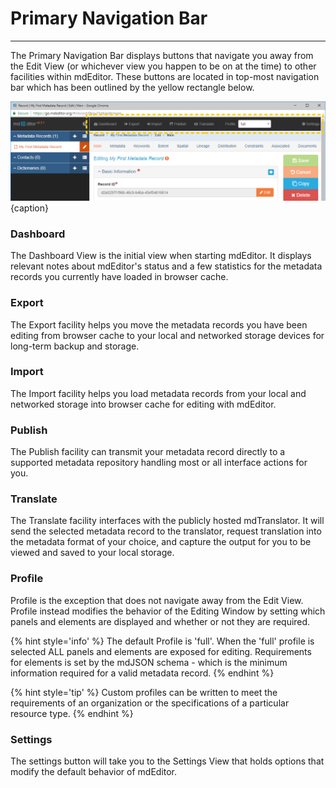 # Primary Navigation Bar
---
The <span class="md-window">Primary Navigation Bar</span> displays buttons that navigate you away from the Edit View (or whichever view you happen to be on at the time) to other facilities within mdEditor. These buttons are located in top-most navigation bar which has been outlined by the yellow rectangle below.

![The Primary Navigation Bar](/assets/get-started/primary-nav.png){caption}

### <i class="fa fa-tachometer"> </i> Dashboard
The Dashboard View is the initial view when starting mdEditor.  It displays relevant notes about mdEditor's status and a few statistics for the metadata records you currently have loaded in browser cache.  

### <i class="fa fa-sign-out"> </i>Export 
The Export facility helps you move the metadata records you have been editing from browser cache to your local and networked storage devices for long-term backup and storage.

### <i class="fa fa-sign-in"> </i> Import 
The Import facility helps you load metadata records from your local and networked storage into browser cache for editing with mdEditor.

### <i class="fa fa-share-square-o"> </i> Publish
The Publish facility can transmit your metadata record directly to a supported metadata repository handling most or all interface actions for you.  

### <i class="fa fa-retweet"> </i> Translate
The Translate facility interfaces with the publicly hosted mdTranslator.  It will send the selected metadata record to the translator, request translation into the metadata format of your choice, and capture the output for you to be viewed and saved to your local storage. 

### Profile
Profile is the exception that does not navigate away from the Edit View. Profile instead modifies the behavior of the Editing Window by setting which panels and elements are displayed and whether or not they are required. 

{% hint style='info' %}
  The default Profile is 'full'.  When the 'full' profile is selected ALL panels and elements are exposed for editing.  Requirements for elements is set by the mdJSON schema - which is the minimum information required for a valid metadata record.
{% endhint %} 

{% hint style='tip' %}
  Custom profiles can be written to meet the requirements of an organization or the specifications of a particular resource type.
{% endhint %}


### <i class="fa fa-cog"> </i> Settings 
The settings button will take you to the Settings View that holds options that modify the default behavior of mdEditor.

 
